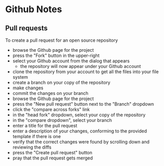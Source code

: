 # Github Notes

## Pull requests

To create a pull request for an open source repository

- browse the Github page for the project
- press the "Fork" button in the upper-right
- select your Github account from the dialog that appears
  - the repository will now appear under your Github account
- clone the repository from your account
  to get all the files into your file system
- create a branch on your copy of the repository
- make changes
- commit the changes on your branch
- browse the Github page for the project
- press the "New pull request" button next to the "Branch" dropdown
- click the "compare across forks" link
- in the "head fork" dropdown, select your copy of the repository
- in the "compare dropdown", select your branch
- enter a title for the pull request
- enter a description of your changes,
  conforming to the provided template if there is one
- verify that the correct changes were found by
  scrolling down and reviewing the diffs
- press the "Create pull request" button
- pray that the pull request gets merged
